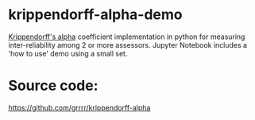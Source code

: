 # krippendorff-alpha-demo
<a href="http://en.wikipedia.org/wiki/Krippendorff's_Alpha">Krippendorff's alpha</a> coefficient implementation in python for measuring inter-reliability among 2 or more assessors. Jupyter Notebook includes a 'how to use' demo using a small set.

# Source code:
https://github.com/grrrr/krippendorff-alpha
